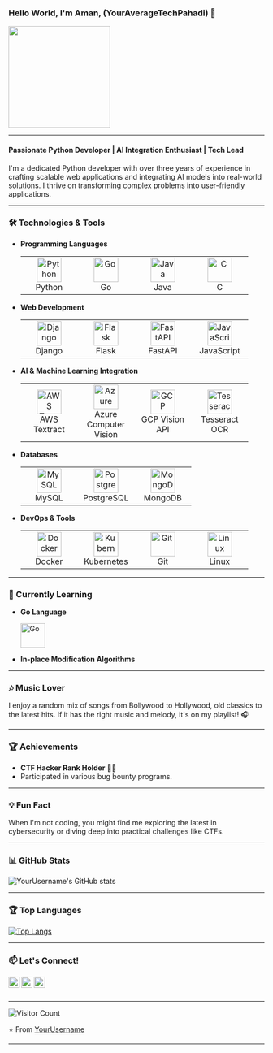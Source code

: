 ### Hello World, I'm Aman, (YourAverageTechPahadi) 👋

<img src="https://media.giphy.com/media/13HgwGsXF0aiGY/giphy.gif" width="200"/>

---

#### Passionate Python Developer | AI Integration Enthusiast | Tech Lead

I'm a dedicated Python developer with over three years of experience in crafting scalable web applications and integrating AI models into real-world solutions. I thrive on transforming complex problems into user-friendly applications.

---

### 🛠️ Technologies & Tools

- **Programming Languages**

  <table>
    <tr>
      <td align="center" width="96">
        <img src="https://www.vectorlogo.zone/logos/python/python-icon.svg" width="48" height="48" alt="Python" />
        <br>Python
      </td>
      <td align="center" width="96">
        <img src="https://www.vectorlogo.zone/logos/golang/golang-icon.svg" width="48" height="48" alt="Go" />
        <br>Go
      </td>
      <td align="center" width="96">
        <img src="https://www.vectorlogo.zone/logos/java/java-icon.svg" width="48" height="48" alt="Java" />
        <br>Java
      </td>
      <td align="center" width="96">
        <img src="https://www.vectorlogo.zone/logos/cprogramming/cprogramming-icon.svg" width="48" height="48" alt="C" />
        <br>C
      </td>
    </tr>
  </table>

- **Web Development**

  <table>
    <tr>
      <td align="center" width="96">
        <img src="https://www.vectorlogo.zone/logos/djangoproject/djangoproject-icon.svg" width="48" height="48" alt="Django" />
        <br>Django
      </td>
      <td align="center" width="96">
        <img src="https://www.vectorlogo.zone/logos/pocoo_flask/pocoo_flask-icon.svg" width="48" height="48" alt="Flask" />
        <br>Flask
      </td>
      <td align="center" width="96">
        <img src="https://www.vectorlogo.zone/logos/fastapi/fastapi-icon.svg" width="48" height="48" alt="FastAPI" />
        <br>FastAPI
      </td>
      <td align="center" width="96">
        <img src="https://www.vectorlogo.zone/logos/javascript/javascript-icon.svg" width="48" height="48" alt="JavaScript" />
        <br>JavaScript
      </td>
    </tr>
  </table>

- **AI & Machine Learning Integration**

  <table>
    <tr>
      <td align="center" width="96">
        <img src="https://www.vectorlogo.zone/logos/amazon_aws/amazon_aws-icon.svg" width="48" height="48" alt="AWS Textract" />
        <br>AWS Textract
      </td>
      <td align="center" width="96">
        <img src="https://www.vectorlogo.zone/logos/microsoft_azure/microsoft_azure-icon.svg" width="48" height="48" alt="Azure" />
        <br>Azure Computer Vision
      </td>
      <td align="center" width="96">
        <img src="https://www.vectorlogo.zone/logos/google_cloud/google_cloud-icon.svg" width="48" height="48" alt="GCP" />
        <br>GCP Vision API
      </td>
      <td align="center" width="96">
        <img src="https://upload.wikimedia.org/wikipedia/commons/6/69/Tesseract_logo.png" width="48" height="48" alt="Tesseract" />
        <br>Tesseract OCR
      </td>
    </tr>
  </table>

- **Databases**

  <table>
    <tr>
      <td align="center" width="96">
        <img src="https://www.vectorlogo.zone/logos/mysql/mysql-icon.svg" width="48" height="48" alt="MySQL" />
        <br>MySQL
      </td>
      <td align="center" width="96">
        <img src="https://www.vectorlogo.zone/logos/postgresql/postgresql-icon.svg" width="48" height="48" alt="PostgreSQL" />
        <br>PostgreSQL
      </td>
      <td align="center" width="96">
        <img src="https://www.vectorlogo.zone/logos/mongodb/mongodb-icon.svg" width="48" height="48" alt="MongoDB" />
        <br>MongoDB
      </td>
    </tr>
  </table>

- **DevOps & Tools**

  <table>
    <tr>
      <td align="center" width="96">
        <img src="https://www.vectorlogo.zone/logos/docker/docker-icon.svg" width="48" height="48" alt="Docker" />
        <br>Docker
      </td>
      <td align="center" width="96">
        <img src="https://www.vectorlogo.zone/logos/kubernetes/kubernetes-icon.svg" width="48" height="48" alt="Kubernetes" />
        <br>Kubernetes
      </td>
      <td align="center" width="96">
        <img src="https://www.vectorlogo.zone/logos/git-scm/git-scm-icon.svg" width="48" height="48" alt="Git" />
        <br>Git
      </td>
      <td align="center" width="96">
        <img src="https://www.vectorlogo.zone/logos/linux/linux-icon.svg" width="48" height="48" alt="Linux" />
        <br>Linux
      </td>
    </tr>
  </table>

---

### 🌱 Currently Learning

- **Go Language**

  <img src="https://www.vectorlogo.zone/logos/golang/golang-icon.svg" width="48" height="48" alt="Go" />

- **In-place Modification Algorithms**

---

### 🎶 Music Lover

I enjoy a random mix of songs from Bollywood to Hollywood, old classics to the latest hits. If it has the right music and melody, it's on my playlist! 🎧

---

### 🏆 Achievements

- **CTF Hacker Rank Holder** 🕵️‍♂️
- Participated in various bug bounty programs.

---

### 💡 Fun Fact

When I'm not coding, you might find me exploring the latest in cybersecurity or diving deep into practical challenges like CTFs.

---

### 📊 GitHub Stats

![YourUsername's GitHub stats](https://github-readme-stats.vercel.app/api?username=Aman-Shitta&show_icons=true&theme=radical)

---

### 🏆 Top Languages

[![Top Langs](https://github-readme-stats.vercel.app/api/top-langs/?username=Aman-Shitta&layout=compact&theme=radical)](#)

---

### 📫 Let's Connect!

[<img align="left" alt="GitHub" width="22px" src="https://cdn.jsdelivr.net/npm/simple-icons@v3/icons/github.svg" />](https://github.com/Aman-Shitta)
[<img align="left" alt="LinkedIn" width="22px" src="https://cdn.jsdelivr.net/npm/simple-icons@v3/icons/linkedin.svg" />](https://www.linkedin.com/in/aman-shitta-387b0a164)
[<img align="left" alt="Email" width="22px" src="https://cdn.jsdelivr.net/npm/simple-icons@v3/icons/gmail.svg" />](mailto:amanshitta18+tech@gmail.com)

<br><br>

---

![Visitor Count](https://profile-counter.glitch.me/{Aman-Shitta}/count.svg)

⭐️ From [YourUsername](https://github.com/Aman-Shitta)

---
